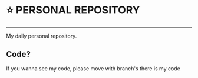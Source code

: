 # :star: PERSONAL REPOSITORY
<hr>
My daily personal repository.

## Code?
If you wanna see my code, please move with branch's there is my code